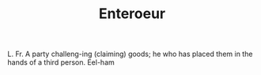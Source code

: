 ---
title: Enteroeur
letter: E
permalink: "/definitions/bld-enteroeur.html"
body: L. Fr. A party challeng-ing (claiming) goods; he who has placed them in the
  hands of a third person. Eel-ham
published_at: '2018-07-07'
source: Black's Law Dictionary 2nd Ed (1910)
layout: post
---